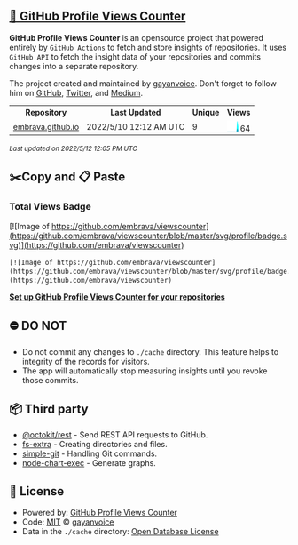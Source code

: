 ## [🚀 GitHub Profile Views Counter](https://github.com/gayanvoice/github-profile-views-counter)
**GitHub Profile Views Counter** is an opensource project that powered entirely by  `GitHub Actions` to fetch and store insights of repositories.
It uses `GitHub API` to fetch the insight data of your repositories and commits changes into a separate repository.

The project created and maintained by [gayanvoice](https://github.com/gayanvoice). Don't forget to follow him on [GitHub](https://github.com/gayanvoice), [Twitter](https://twitter.com/gayanvoice), and [Medium](https://gayanvoice.medium.com/).

<table>
	<tr>
		<th>
			Repository
		</th>
		<th>
			Last Updated
		</th>
		<th>
			Unique
		</th>
		<th>
			Views
		</th>
	</tr>
	<tr>
		<td>
			<a href="https://github.com/embrava/viewscounter/tree/master/readme/150410385/year.md">
				embrava.github.io
			</a>
		</td>
		<td>
			2022/5/10 12:12 AM UTC
		</td>
		<td>
			9
		</td>
		<td>
			<img alt="Response time graph" src="https://github.com/embrava/viewscounter/raw/master/graph/150410385/small/year.png" height="20"> 64
		</td>
	</tr>
</table>

<small><i>Last updated on 2022/5/12 12:05 PM UTC</i></small>

## ✂️Copy and 📋 Paste
### Total Views Badge
[![Image of https://github.com/embrava/viewscounter](https://github.com/embrava/viewscounter/blob/master/svg/profile/badge.svg)](https://github.com/embrava/viewscounter)

```readme
[![Image of https://github.com/embrava/viewscounter](https://github.com/embrava/viewscounter/blob/master/svg/profile/badge.svg)](https://github.com/embrava/viewscounter)
```
[**Set up GitHub Profile Views Counter for your repositories**](https://github.com/gayanvoice/github-profile-views-counter)
## ⛔ DO NOT
- Do not commit any changes to `./cache` directory. This feature helps to integrity of the records for visitors.
- The app will automatically stop measuring insights until you revoke those commits.
## 📦 Third party

- [@octokit/rest](https://www.npmjs.com/package/@octokit/rest) - Send REST API requests to GitHub.
- [fs-extra](https://www.npmjs.com/package/fs-extra) - Creating directories and files.
- [simple-git](https://www.npmjs.com/package/simple-git) - Handling Git commands.
- [node-chart-exec](https://www.npmjs.com/package/node-chart-exec) - Generate graphs.
## 📄 License
- Powered by: [GitHub Profile Views Counter](https://github.com/gayanvoice/github-profile-views-counter)
- Code: [MIT](./LICENSE) © [gayanvoice](https://github.com/gayanvoice)
- Data in the `./cache` directory: [Open Database License](https://opendatacommons.org/licenses/odbl/1-0/)